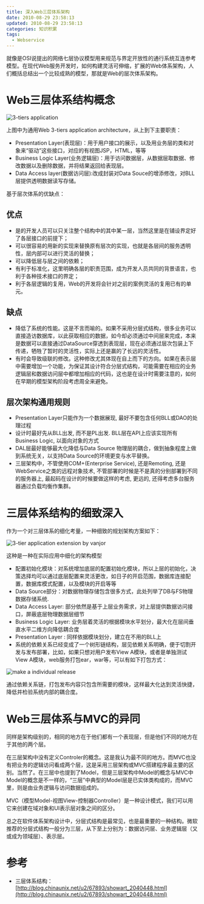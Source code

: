 ```yaml
---
title: 深入Web三层体系架构
date: 2010-08-29 23:58:13
updated: 2010-08-29 23:58:13
categories: 知识积累
tags:
  - Webservice
---
```


就像是OSI说提出的网络七层协议模型用来规范与界定开放性的通行系统互连参考模型。在现代Web服务开发时，如何构建灵活可伸缩，扩展的Web体系架构，人们概括总结出一个比较成熟的模型，那就是Web的层次体系架构。

<!-- more -->

# Web三层体系结构概念

![3-tiers application](https://asset.vanjor.com/images/006tNbRwly1fynnqf4wa3j307t0a3wei.jpg)

上图中为通用Web 3-tiers application architecture，从上到下主要职责：

* Presentation Layer(表现层)：用于用户接口的展示，以及用业务层的类和对象来“驱动”这些接口，对应的有视图JSP，HTML，等等
* Business Logic Layer(业务逻辑层)：用于访问数据层，从数据层取数据、修改数据以及删除数据，并将结果返回给表现层。
* Data Access layer(数据访问层):改成封装对Data Souce的增添修改，对BLL层提供透明数据读写存储。

基于层次体系的优缺点：

## 优点

* 是的开发人员可以只关注整个结构中的其中某一层，当然这里是在铺设界定好了各层接口的前提下；
* 可以很容易的用新的实现来替换原有层次的实现，也就是各层间的服务透明性，层内部可以进行灵活的替换；
* 可以降低层与层之间的依赖；
* 有利于标准化，这里明确各层的职责范围，成为开发人员共同的背景语言，也利于各种技术接口的界定；
* 利于各层逻辑的复用，Web的开发将会针对之前的案例灵活的复用已有的单元。

## 缺点

* 降低了系统的性能。这是不言而喻的。如果不采用分层式结构，很多业务可以直接造访数据库，以此获取相应的数据，如今却必须通过中间层来完成，本来是数据可以直接通过DataSource穿透到表现层，现在必须通过层次包装上下传递，牺牲了暂时的灵活性，实际上还是赢的了长远的灵活性。
* 有时会导致级联的修改。这种修改尤其体现在自上而下的方向。如果在表示层中需要增加一个功能，为保证其设计符合分层式结构，可能需要在相应的业务逻辑层和数据访问层中都增加相应的代码，这也是在设计时需要注意的，如何在早期的模型架构阶段考虑周全来避免。

## 层次架构通用规则

* Presentation Layer只能作为一个数据展现, 最好不要包含任何BLL或DAO的处理过程
* 设计时最好先从BLL出发, 而不是PL出发. BLL层在API上应该实现所有Business Logic, 以面向对象的方式
* DAL层最好能够最大化降低与Data Source 物理层的耦合，做到抽象程度上做到系统无关，以支持Data Source的环境更变与水平替换。
* 三层架构中，不管使用COM+(Enterprise Service), 还是Remoting, 还是WebService之类的远程对象技术, 不管部署的时候是不是真的分别部署到不同的服务器上, 最起码在设计的时候要做这样的考虑, 更远的, 还得考虑多台服务器通过负载均衡作集群。

# 三层体系结构的细致深入

作为一个对三层体系的细化考量，一种细致的规划架构方案如下：

![3-tier application extension by vanjor](https://asset.vanjor.com/images/006tNbRwly1fynnsexyksj30j60hv0tk.jpg)

这种是一种在实际应用中细化的架构模型

* 配置初始化模块：对系统增加底层的配置初始化模块，所以上层的初始化，决策选择均可以通过底层配置来灵活更改，如日子的开启范围，数据库连接配置，数据库模式配置，以及模块的开启等等
* Data Source部分：对数据物理存储包含很多方式，此处列举了DB与FS物理数据存储系统.
* Data Access Layer: 部分依然是基于上层业务需求，对上层提供数据访问接口，屏蔽底层物理数据层细节
* Business Logic Layer: 业务层着灵活的根据模块水平划分，最大化在层间垂直水平二维方向降低耦合度
* Presentation Layer : 同样依据模块划分，建立在不用的BLL上
* 系统的依赖关系已经变成了一个树形链结构，层见依赖关系明确，便于切割开发与发布部署，比如，如果只想对用户发布View A模块，或者是单独测试View A模块，web服务打包ear，war等，可以有如下打包方式：

![make a individual release](https://asset.vanjor.com/images/006tNbRwly1fynnszvvwxj30ja0i1ab0.jpg)

通过依赖关系链，打包发布内容只包含所需要的模块，这样最大化达到灵活快捷，降低并检验系统内部的耦合度。

# Web三层体系与MVC的异同

同样是架构级别的，相同的地方在于他们都有一个表现层，但是他们不同的地方在于其他的两个层。

在三层架构中没有定义Controler的概念。这是我认为最不同的地方。而MVC也没有把业务的逻辑访问看成两个层，这是采用三层架构或MVC搭建程序最主要的区别。当然了。在三层中也提到了Model，但是三层架构中Model的概念与MVC中Model的概念是不一样的，“三层”中典型的Model层是已实体类构成的，而MVC里，则是由业务逻辑与访问数据组成的。

MVC（模型Model-视图View-控制器Controller）是一种设计模式，我们可以用它来创建在域对象和UI表示层对象之间的区分。

总之在软件体系架构设计中，分层式结构是最常见，也是最重要的一种结构。微软推荐的分层式结构一般分为三层，从下至上分别为：数据访问层、业务逻辑层（又或成为领域层）、表示层。

# 参考

* 三层体系结构：[http://blog.chinaunix.net/u2/67893/showart_2040448.html](http://blog.chinaunix.net/u2/67893/showart_2040448.html)